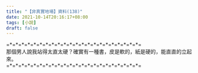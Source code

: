 ```yaml
---
title: "【非真實地場】資料(138)"
date: 2021-10-14T20:16:17+08:00
tags: [小說]
draft: false
---
```


=\*=\*=\*=\*=\*=\*=\*=\*=\*=\*=\*=\*=\*=\*=\*=\*=\*=\*=\*=\*=\*=\*=  
那個男人說我站得太直太硬？確實有一種書，皮是軟的，紙是硬的，能直直的立起來。    
=\*=\*=\*=\*=\*=\*=\*=\*=\*=\*=\*=\*=\*=\*=\*=\*=\*=\*=\*=\*=\*=\*=  
